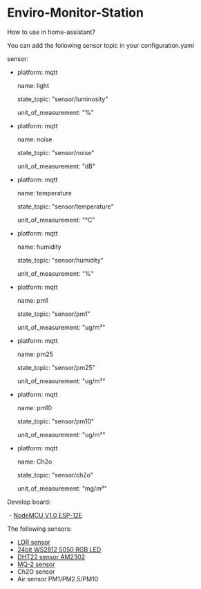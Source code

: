 # Enviro-Monitor-Station

 How to use in home-assistant?
 
 You can add the following sensor topic in your configuration.yaml
 
 sensor:
 
  - platform: mqtt
  
    name: light
    
    state_topic: "sensor/luminosity"
    
    unit_of_measurement: "%"
    
  - platform: mqtt
  
    name: noise
    
    state_topic: "sensor/noise"
    
    unit_of_measurement: "dB"
    
  - platform: mqtt
   
    name: temperature
    
    state_topic: "sensor/temperature"
    
    unit_of_measurement: "°C"
    
  - platform: mqtt
  
    name: humidity
    
    state_topic: "sensor/humidity"
    
    unit_of_measurement: "%"
 
  - platform: mqtt
 
    name: pm1
    
    state_topic: "sensor/pm1"
    
    unit_of_measurement: "ug/m³"
    
  - platform: mqtt
  
    name: pm25
    
    state_topic: "sensor/pm25"
    
    unit_of_measurement: "ug/m³"
    
  - platform: mqtt
  
    name: pm10
    
    state_topic: "sensor/pm10"
    
    unit_of_measurement: "ug/m³"    
      
  - platform: mqtt
    
    name: Ch2o
    
    state_topic: "sensor/ch2o"
    
    unit_of_measurement: "mg/m³"
    

Develop board:

  - [NodeMCU V1.0 ESP-12E](https://detail.tmall.com/item.htm?id=535588732894&spm=a1z09.2.0.0.kPM6Dz&_u=cktg8o8364)
  
The following sensors:

  - [LDR sensor](https://item.taobao.com/item.htm?spm=2013.1.20141002.5.duusCn&scm=1007.10009.70205.100200300000001&id=531468405248&pvid=dccb63ed-4bc3-4cb6-bc94-2e1cae9f4917)
  - [24bit WS2812 5050 RGB LED](https://item.taobao.com/item.htm?spm=a1z09.2.0.0.kPM6Dz&id=540785401008&_u=cktg8o42f1)
  - [DHT22 sensor AM2302](https://item.taobao.com/item.htm?spm=a1z10.5-c.w4002-14162336577.22.MHbiq5&id=543447398813)
  - [MQ-2 sensor](https://item.taobao.com/item.htm?spm=a1z10.5-c.w4002-14162336577.18.9clTO2&id=531451462058)
  - Ch2O sensor
  - Air sensor PM1/PM2.5/PM10
  

